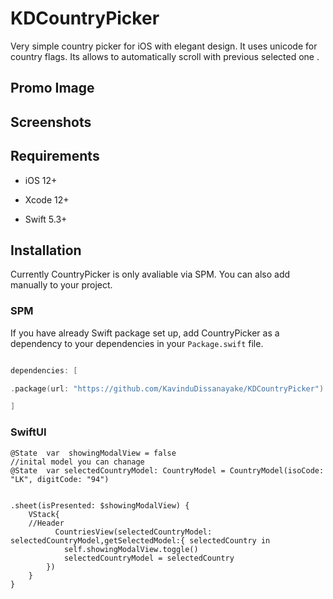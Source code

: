 
# KDCountryPicker

 
 Very simple country picker for iOS with elegant design. It uses unicode for country flags. Its allows to automatically scroll  with previous selected one .
 
## Promo Image 

## Screenshots


  

## Requirements

* iOS 12+

* Xcode 12+

* Swift 5.3+

  

## Installation

  

Currently CountryPicker is only avaliable via SPM. You can also add manually to your project.

  

### SPM

If you have already Swift package set up, add CountryPicker as a dependency to your dependencies in your `Package.swift` file.

```swift

dependencies: [

.package(url: "https://github.com/KavinduDissanayake/KDCountryPicker")

]

```

  

  

  

### SwiftUI

```
@State  var  showingModalView = false
//inital model you can chanage 
@State  var selectedCountryModel: CountryModel = CountryModel(isoCode: "LK", digitCode: "94")


.sheet(isPresented: $showingModalView) {
	VStack{
	//Header
	      CountriesView(selectedCountryModel: selectedCountryModel,getSelectedModel:{ selectedCountry in
			self.showingModalView.toggle()
			selectedCountryModel = selectedCountry
		})
	}
}


```
